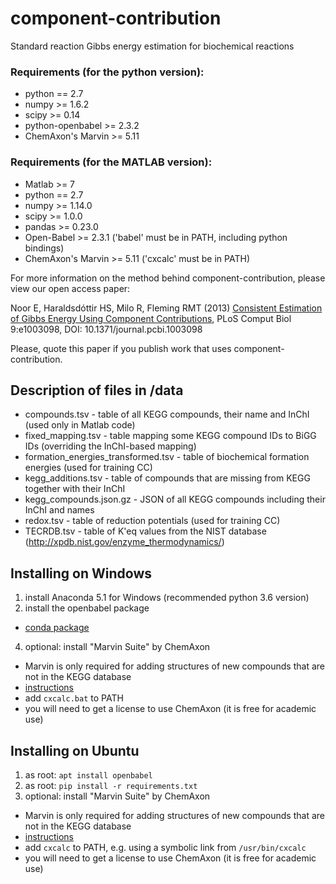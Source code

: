 component-contribution
======================

Standard reaction Gibbs energy estimation for biochemical reactions

### Requirements (for the python version):
* python == 2.7
* numpy >= 1.6.2
* scipy >= 0.14
* python-openbabel >= 2.3.2
* ChemAxon's Marvin >= 5.11

### Requirements (for the MATLAB version):
* Matlab >= 7
* python == 2.7
* numpy >= 1.14.0
* scipy >= 1.0.0
* pandas >= 0.23.0
* Open-Babel >= 2.3.1 ('babel' must be in PATH, including python bindings)
* ChemAxon's Marvin >= 5.11 ('cxcalc' must be in PATH)

For more information on the method behind component-contribution, please view our open access paper:

Noor E, Haraldsdóttir HS, Milo R, Fleming RMT (2013)
[Consistent Estimation of Gibbs Energy Using Component Contributions](http://journals.plos.org/ploscompbiol/article?id=10.1371/journal.pcbi.1003098),
PLoS Comput Biol 9:e1003098, DOI: 10.1371/journal.pcbi.1003098

Please, quote this paper if you publish work that uses component-contribution.

## Description of files in /data
* compounds.tsv - table of all KEGG compounds, their name and InChI (used only in Matlab code)
* fixed_mapping.tsv - table mapping some KEGG compound IDs to BiGG IDs (overriding the InChI-based mapping)
* formation_energies_transformed.tsv - table of biochemical formation energies (used for training CC)
* kegg_additions.tsv - table of compounds that are missing from KEGG together with their InChI
* kegg_compounds.json.gz - JSON of all KEGG compounds including their InChI and names
* redox.tsv - table of reduction potentials (used for training CC)
* TECRDB.tsv - table of K'eq values from the NIST database (http://xpdb.nist.gov/enzyme_thermodynamics/)

## Installing on Windows
1. install Anaconda 5.1 for Windows (recommended python 3.6 version)
3. install the openbabel package
  * [conda package](https://anaconda.org/openbabel/openbabel)
4. optional: install "Marvin Suite" by ChemAxon
  * Marvin is only required for adding structures of new compounds that are not in the KEGG database
  * [instructions](https://chemaxon.com/products/marvin/download)
  * add `cxcalc.bat` to PATH
  * you will need to get a license to use ChemAxon (it is free for academic use)

## Installing on Ubuntu
1. as root: `apt install openbabel`
2. as root: `pip install -r requirements.txt`
3. optional: install "Marvin Suite" by ChemAxon
  * Marvin is only required for adding structures of new compounds that are not in the KEGG database
  * [instructions](https://chemaxon.com/products/marvin/download)
  * add `cxcalc` to PATH, e.g. using a symbolic link from `/usr/bin/cxcalc`
  * you will need to get a license to use ChemAxon (it is free for academic use)
